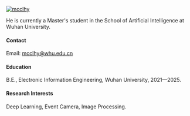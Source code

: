 

[![mcclhy](https://img.shields.io/badge/mcclhy-github-blue?logo=github)](https://github.com/MantesCricket)

He is currently a Master's student in the School of Artificial Intelligence at Wuhan University.

#### Contact

Email: mcclhy@whu.edu.cn

#### Education
B.E., Electronic Information Engineering, Wuhan University, 2021—2025.

#### Research Interests
Deep Learning, Event Camera, Image Processing.

